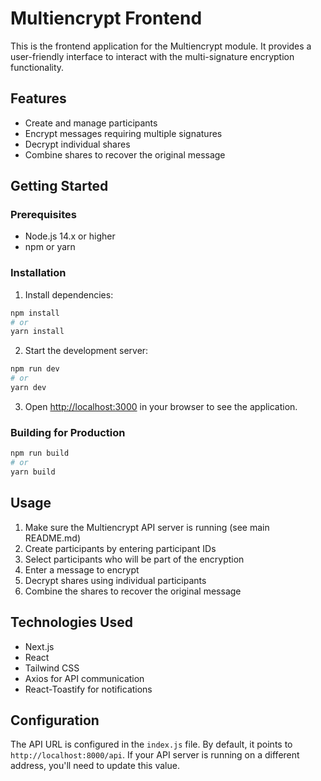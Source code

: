 
# Multiencrypt Frontend

This is the frontend application for the Multiencrypt module. It provides a user-friendly interface to interact with the multi-signature encryption functionality.

## Features

- Create and manage participants
- Encrypt messages requiring multiple signatures
- Decrypt individual shares
- Combine shares to recover the original message

## Getting Started

### Prerequisites

- Node.js 14.x or higher
- npm or yarn

### Installation

1. Install dependencies:

```bash
npm install
# or
yarn install
```

2. Start the development server:

```bash
npm run dev
# or
yarn dev
```

3. Open [http://localhost:3000](http://localhost:3000) in your browser to see the application.

### Building for Production

```bash
npm run build
# or
yarn build
```

## Usage

1. Make sure the Multiencrypt API server is running (see main README.md)
2. Create participants by entering participant IDs
3. Select participants who will be part of the encryption
4. Enter a message to encrypt
5. Decrypt shares using individual participants
6. Combine the shares to recover the original message

## Technologies Used

- Next.js
- React
- Tailwind CSS
- Axios for API communication
- React-Toastify for notifications

## Configuration

The API URL is configured in the `index.js` file. By default, it points to `http://localhost:8000/api`. If your API server is running on a different address, you'll need to update this value.
